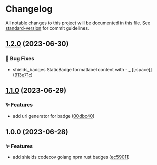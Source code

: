 # Changelog

All notable changes to this project will be documented in this file. See [standard-version](https://github.com/conventional-changelog/standard-version) for commit guidelines.

## [1.2.0](https://github.com/sinlov-go/badges/compare/v1.1.0...v1.2.0) (2023-06-30)


### 🐛 Bug Fixes

* shields_badges StaticBadge formatlabel content with - _ [[:space]] ([913e71c](https://github.com/sinlov-go/badges/commit/913e71c35e81bcc27c3c2aabd69476edc2b33d7f))

## [1.1.0](https://github.com/sinlov-go/badges/compare/v1.0.0...v1.1.0) (2023-06-29)


### ✨ Features

* add url generator for badge ([00dbc40](https://github.com/sinlov-go/badges/commit/00dbc406d940838402e37f861f07d1e02280b55d))

## 1.0.0 (2023-06-28)


### ✨ Features

* add shields codecov golang npm rust badges ([ec59011](https://github.com/sinlov-go/badges/commit/ec590111bb82e7591dbe38b1dbb77e64104b0c8c))
